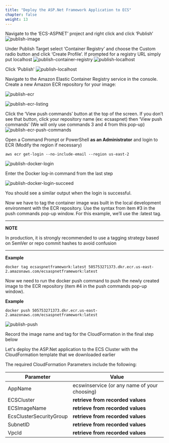 ```yaml
---
title: "Deploy the ASP.Net Framework Application to ECS"
chapter: false
weight: 13
---
```






Navigate to the ‘ECS-ASPNET’ project and right click and click ‘Publish’
![publish-image](/images/ecs-windows/publish-image.png)

Under Publish Target select ‘Container Registry’ and choose the Custom radio button and click ‘Create Profile’. If prompted for a registry URL simply put localhost
![publish-container-registry](/images/ecs-windows/publish-container-registry.png)
![publish-localhost](/images/ecs-windows/publish-localhost.png)

Click 'Publish'
![publish-localhost](/images/ecs-windows/publish-localhost.png)

Navigate to the Amazon Elastic Container Registry service in the console. Create a new Amazon ECR repository for your image:

![publish-ecr](/images/ecs-windows/publish-ecr.png)

![publish-ecr-listing](/images/ecs-windows/publish-ecr-listing.png)

Click the ‘View push commands’ button at the top of the screen. If you don’t see that button, click your repository name (ex: ecsaspnet) then ‘View push commands’ (We will only use commands 3 and 4 from this pop-up)
![publish-ecr-push-commands](/images/ecs-windows/publish-ecr-push-commands.png)

Open a Command Prompt or PowerShell **as an Administrator** and login to ECR (Modify the region if necessary) 

```
aws ecr get-login --no-include-email --region us-east-2
```

![publish-docker-login](/images/ecs-windows/publish-docker-login.png)

Enter the Docker log-in command from the last step

![publish-docker-login-succeed](/images/ecs-windows/publish-docker-login-succeed.png)

You should see a similar output when the login is successful.

Now we have to tag the container image was built in the local development environment with the ECR repository. Use the syntax from item #3 in the push commands pop-up window. For this example, we’ll use the :latest tag.

---
**NOTE**

In production, it is strongly recommended to use a tagging strategy based on SemVer or repo commit hashes to avoid confusion

---

**Example**
```
docker tag ecsaspnetframework:latest 505753271373.dkr.ecr.us-east-2.amazonaws.com/ecsaspnetframework:latest
```

Now we need to run the docker push command to push the newly created image to the ECR repository (item #4 in the push commands pop-up window).

**Example**
```
docker push 505753271373.dkr.ecr.us-east-2.amazonaws.com/ecsaspnetframework:latest
```
![publish-push](/images/ecs-windows/publish-push.png)

Record the image name and tag for the CloudFormation in the final step below

Let's deploy the ASP.Net application to the ECS Cluster with the CloudFormation template that we downloaded earlier

The required CloudFormation Parameters include the following:

| Parameter               | Value                                        |
| ----------------------- | -------------------------------------------- |
| AppName	              | ecswinservice (or any name of your choosing) |
| ECSCluster              | **retrieve from recorded values**            |
| ECSImageName            | **retrieve from recorded values**            |
| EcsClusterSecurityGroup | **retrieve from recorded values**            |
| SubnetID                | **retrieve from recorded values**            |
| VpcId	                  | **retrieve from recorded values**            |

